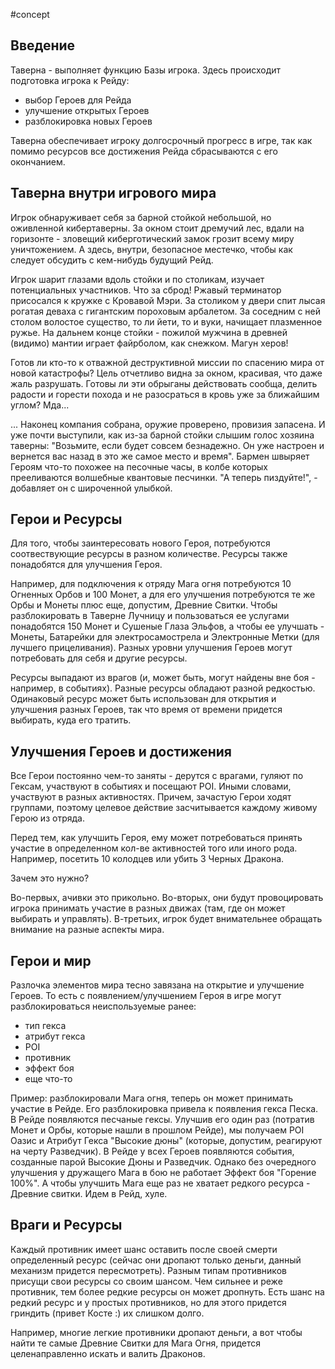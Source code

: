 #concept

## Введение

Таверна - выполняет функцию Базы игрока. Здесь происходит подготовка игрока к Рейду: 

- выбор Героев для Рейда
- улучшение открытых Героев
- разблокировка новых Героев

Таверна обеспечивает игроку долгосрочный прогресс в игре, так как помимо ресурсов все достижения Рейда сбрасываются с его окончанием.


## Таверна внутри игрового мира

Игрок обнаруживает себя за барной стойкой небольшой, но оживленной кибертаверны. За окном стоит дремучий лес, вдали на горизонте - зловещий киберготический замок грозит всему миру уничтожением. А здесь, внутри, безопасное местечко, чтобы как следует обсудить с кем-нибудь будущий Рейд.

Игрок шарит глазами вдоль стойки и по столикам, изучает потенциальных участников. Что за сброд! Ржавый терминатор присосался к кружке с Кровавой Мэри. За столиком у двери спит лысая рогатая деваха с гигантским пороховым арбалетом. За соседним с ней столом волостое существо, то ли йети, то и вуки, начищает плазменное ружье. На дальнем конце стойки - пожилой мужчина в древней (видимо) мантии играет файрболом, как снежком. Магун херов!

Готов ли кто-то к отважной деструктивной миссии по спасению мира от новой катастрофы? Цель отчетливо видна за окном, красивая, что даже жаль разрушать. Готовы ли эти обрыганы действовать сообща, делить радости и горести похода и не разосраться в кровь уже за ближайшим углом? Мда...

... Наконец компания собрана, оружие проверено, провизия запасена. И уже почти выступили, как из-за барной стойки слышим голос хозяина таверны: "Возьмите, если будет совсем безнадежно. Он уже настроен и вернется вас назад в это же самое место и время". Бармен швыряет Героям что-то похожее на песочные часы, в колбе которых прееливаются волшебные квантовые песчинки. "А теперь пиздуйте!", - добавляет он с широченной улыбкой.


## Герои и Ресурсы

Для того, чтобы заинтересовать нового Героя, потребуются соотвествующие ресурсы в разном количестве. Ресурсы также понадобятся для улучшения Героя. 

Например, для подключения к отряду Мага огня потребуются 10 Огненных Орбов и 100 Монет, а для его улучшения потребуются те же Орбы и Монеты плюс еще, допустим, Древние Свитки. Чтобы разблокировать в Таверне Лучницу и пользоваться ее услугами понадобятся 150 Монет и Сушеные Глаза Эльфов, а чтобы ее улучшать - Монеты, Батарейки для электросамострела и Электронные Метки (для лучшего прицеливания). Разных уровни улучшения Героев могут потребовать для себя и другие ресурсы.

Ресурсы выпадают из врагов (и, может быть, могут найдены вне боя - например, в событиях). Разные ресурсы обладают разной редкостью. Одинаковый ресурс может быть использован для открытия и улучшения разных Героев, так что время от времени придется выбирать, куда его тратить.


## Улучшения Героев и достижения

Все Герои постоянно чем-то заняты - дерутся с врагами, гуляют по Гексам, участвуют в событиях и посещают POI. Иными словами, участвуют в разных активностях. Причем, зачастую Герои ходят группами, поэтому целевое действие засчитывается каждому живому Герою из отряда.

Перед тем, как улучшить Героя, ему может потребоваться принять участие в определенном кол-ве активностей того или иного рода. Например, посетить 10 колодцев или убить 3 Черных Дракона. 

Зачем это нужно?

Во-первых, ачивки это прикольно. Во-вторых, они будут провоцировать игрока принимать участие в разных движах (там, где он может выбирать и управлять). В-третьих, игрок будет внимательнее обращать внимание на разные аспекты мира. 


## Герои и мир

Разлочка элементов мира тесно завязана на открытие и улучшение Героев. То есть с появлением/улучшением Героя в игре могут разблокироваться неиспользуемые ранее:

- тип гекса 
- атрибут гекса 
- POI
- противник
- эффект боя
- еще что-то

Пример: разблокировали Мага огня, теперь он может принимать участие в Рейде. Его разблокировка привела к появления гекса Песка. В Рейде появляются песчаные гексы. Улучшив его один раз (потратив Монет и Орбы, которые нашли в прошлом Рейде), мы получаем POI Оазис и Атрибут Гекса "Высокие дюны" (которые, допустим, реагируют на черту Разведчик). В Рейде у всех Героев появляются события, созданные парой Высокие Дюны и Разведчик. Однако без очередного улучшения у дружащего Мага в бою не работает Эффект боя "Горение 100%". А чтобы улучшить Мага еще раз не хватает редкого ресурса - Древние свитки. Идем в Рейд, хуле.


## Враги и Ресурсы

Каждый противник имеет шанс оставить после своей смерти определенный ресурс (сейчас они дропают только деньги, данный механизм придется пересмотреть). Разным типам противников присущи свои ресурсы со своим шансом. Чем сильнее и реже противник, тем более редкие ресурсы он может дропнуть. Есть шанс на редкий ресурс и у простых противников, но для этого придется гриндить (привет Косте :) их слишком долго. 

Например, многие легкие противники дропают деньги, а вот чтобы найти те самые Древние Свитки для Мага Огня, придется целенаправленно искать и валить Драконов.